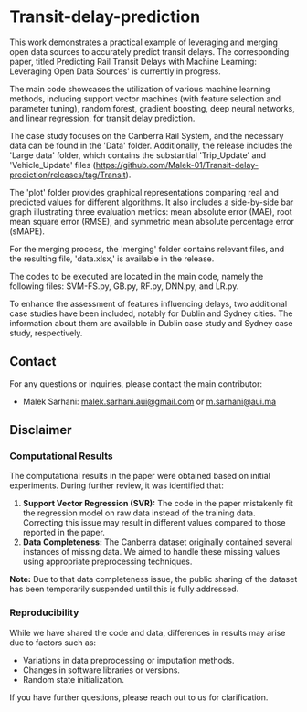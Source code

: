 # Transit-delay-prediction


This work demonstrates a practical example of leveraging and merging open data sources to accurately predict transit delays. The corresponding paper, titled Predicting Rail Transit Delays with Machine Learning: Leveraging Open Data Sources' is currently in progress.

The main code showcases the utilization of various machine learning methods, including support vector machines (with feature selection and parameter tuning), random forest, gradient boosting, deep neural networks, and linear regression, for transit delay prediction.

The case study focuses on the Canberra Rail System, and the necessary data can be found in the 'Data' folder. Additionally, the release includes the 'Large data' folder, which contains the substantial 'Trip_Update' and 'Vehicle_Update' files (https://github.com/Malek-01/Transit-delay-prediction/releases/tag/Transit).

The 'plot' folder provides graphical representations comparing real and predicted values for different algorithms. It also includes a side-by-side bar graph illustrating three evaluation metrics: mean absolute error (MAE), root mean square error (RMSE), and symmetric mean absolute percentage error (sMAPE).

For the merging process, the 'merging' folder contains relevant files, and the resulting file, 'data.xlsx,' is available in the release.

The codes to be executed are located in the main code, namely the following files: SVM-FS.py, GB.py, RF.py, DNN.py, and LR.py.

To enhance the assessment of features influencing delays, two additional case studies have been included, notably for Dublin and Sydney cities. The information about them are available in Dublin case study and Sydney case study, respectively.

## Contact

For any questions or inquiries, please contact the main contributor:

- Malek Sarhani: malek.sarhani.aui@gmail.com or m.sarhani@aui.ma

## Disclaimer

### Computational Results
The computational results in the paper were obtained based on initial experiments. During further review, it was identified that:
1. **Support Vector Regression (SVR):** 
   The code in the paper mistakenly fit the regression model on raw data instead of the training data. Correcting this issue may result in different values compared to those reported in the paper.
2. **Data Completeness:**
   The Canberra dataset originally contained several instances of missing data. We aimed to handle these missing values using appropriate preprocessing techniques.

**Note:** Due to that data completeness issue, the public sharing of the dataset has been temporarily suspended until this is fully addressed.

### Reproducibility
While we have shared the code and data, differences in results may arise due to factors such as:
- Variations in data preprocessing or imputation methods.
- Changes in software libraries or versions.
- Random state initialization.

If you have further questions, please reach out to us for clarification.

